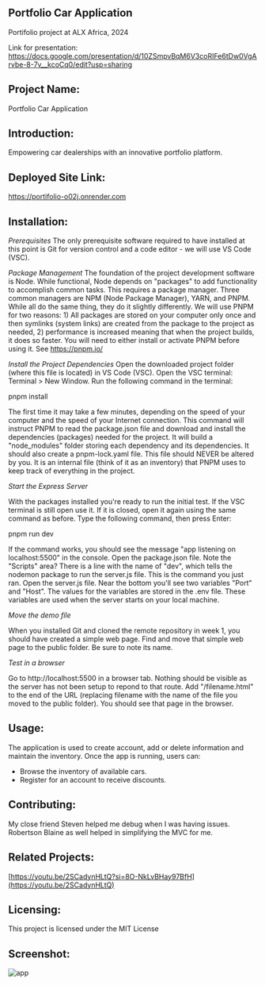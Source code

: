 ## Portfolio Car Application

Portifolio project at ALX Africa, 2024 

Link for presentation: https://docs.google.com/presentation/d/10ZSmpvBqM6V3coRIFe6tDw0VgArvbe-8-7v__kcoCq0/edit?usp=sharing

## Project Name: 
Portfolio Car Application
## Introduction: 
 Empowering car dealerships with an innovative portfolio platform.
## Deployed Site Link: 
https://portifolio-o02j.onrender.com
## Installation:
*Prerequisites*
The only prerequisite software required to have installed at this point is Git for version control and a code editor - we will use VS Code (VSC).

*Package Management*
The foundation of the project development software is Node. While functional, Node depends on "packages" to add functionality to accomplish common tasks. This requires a package manager. Three common managers are NPM (Node Package Manager), YARN, and PNPM. While all do the same thing, they do it slightly differently. We will use PNPM for two reasons: 1) All packages are stored on your computer only once and then symlinks (system links) are created from the package to the project as needed, 2) performance is increased meaning that when the project builds, it does so faster. You will need to either install or activate PNPM before using it. See https://pnpm.io/

*Install the Project Dependencies*
Open the downloaded project folder (where this file is located) in VS Code (VSC).
Open the VSC terminal: Terminal > New Window.
Run the following command in the terminal:

pnpm install

The first time it may take a few minutes, depending on the speed of your computer and the speed of your Internet connection. This command will instruct PNPM to read the package.json file and download and install the dependencies (packages) needed for the project. It will build a "node_modules" folder storing each dependency and its dependencies. It should also create a pnpm-lock.yaml file. This file should NEVER be altered by you. It is an internal file (think of it as an inventory) that PNPM uses to keep track of everything in the project.

*Start the Express Server*

With the packages installed you're ready to run the initial test.
If the VSC terminal is still open use it. If it is closed, open it again using the same command as before.
Type the following command, then press Enter:

pnpm run dev

If the command works, you should see the message "app listening on localhost:5500" in the console.
Open the package.json file.
Note the "Scripts" area? There is a line with the name of "dev", which tells the nodemon package to run the server.js file.
This is the command you just ran.
Open the server.js file.
Near the bottom you'll see two variables "Port" and "Host". The values for the variables are stored in the .env file.
These variables are used when the server starts on your local machine.

*Move the demo file*

When you installed Git and cloned the remote repository in week 1, you should have created a simple web page.
Find and move that simple web page to the public folder. Be sure to note its name.

*Test in a browser*

Go to http://localhost:5500 in a browser tab. Nothing should be visible as the server has not been setup to repond to that route.
Add "/filename.html" to the end of the URL (replacing filename with the name of the file you moved to the public folder).
You should see that page in the browser.

## Usage: 
The application is used to create account, add or delete information and maintain the inventory. 
Once the app is running, users can:
- Browse the inventory of available cars.
- Register for an account to receive discounts.

## Contributing: 
My close friend Steven helped me debug when I was having issues. 
Robertson Blaine as well helped in simplifying the MVC for me.

## Related Projects: 

[https://youtu.be/2SCadynHLtQ?si=8O-NkLvBHay97BfH](https://youtu.be/2SCadynHLtQ)

## Licensing: 
This project is licensed under the MIT License

## Screenshot:

![app](https://github.com/user-attachments/assets/099a3db7-8b91-4704-b5ff-d2dd494adc0b)

